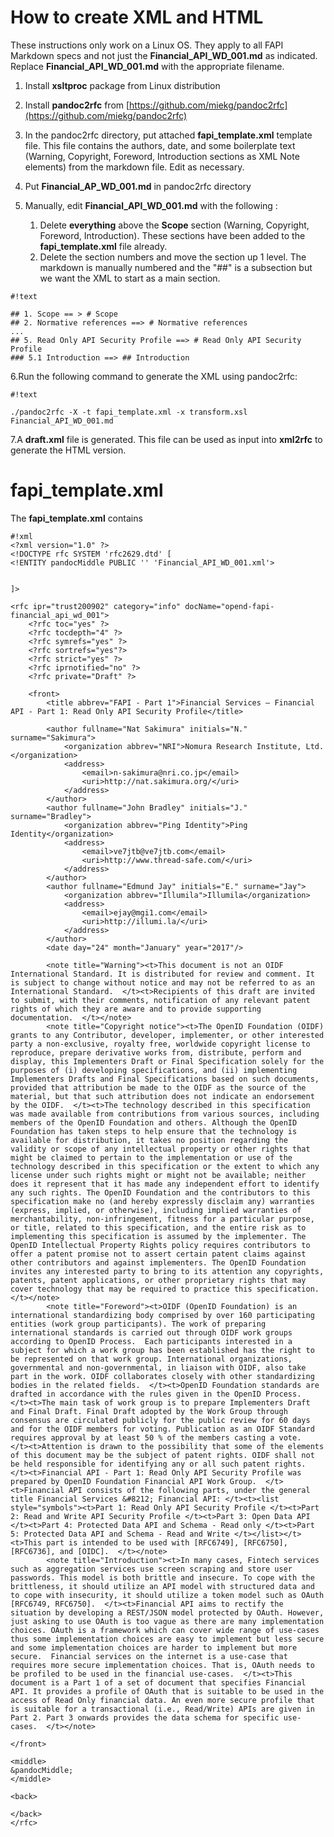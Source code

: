 # How to create XML and HTML #
These instructions only work on a Linux OS.
They apply to all FAPI Markdown specs and not just the **Financial\_API\_WD\_001.md** as indicated. Replace **Financial\_API\_WD\_001.md** with the appropriate filename.


1. Install **xsltproc** package from Linux distribution

2. Install **pandoc2rfc** from [https://github.com/miekg/pandoc2rfc](https://github.com/miekg/pandoc2rfc)

3. In the pandoc2rfc directory, put attached **fapi_template.xml** template file. This file contains the authors, date, and some boilerplate text (Warning, Copyright, Foreword, Introduction sections as XML Note elements) from the markdown file. Edit as necessary.

4. Put **Financial_AP\_WD\_001.md** in pandoc2rfc directory

5. Manually, edit **Financial\_API\_WD_001.md** with the following :
	1. Delete **everything** above the **Scope** section (Warning, Copyright, Foreword, Introduction). These sections have been added to the **fapi\_template.xml** file already.
	2. Delete the section numbers and move the section up 1 level.  The markdown is manually numbered and the "##" is a subsection but we want the XML to start as a main section.

```
#!text

## 1. Scope == > # Scope
## 2. Normative references ==> # Normative references
...
## 5. Read Only API Security Profile ==> # Read Only API Security Profile
### 5.1 Introduction ==> ## Introduction
```
6.Run the following command to generate the XML using pandoc2rfc:

```
#!text

./pandoc2rfc -X -t fapi_template.xml -x transform.xsl Financial_API_WD_001.md
```
7.A **draft.xml** file is generated. This file can be used as input into **xml2rfc** to generate the HTML version.



# fapi_template.xml #
The **fapi_template.xml** contains
```
#!xml
<?xml version="1.0" ?>
<!DOCTYPE rfc SYSTEM 'rfc2629.dtd' [
<!ENTITY pandocMiddle PUBLIC '' 'Financial_API_WD_001.xml'>


]>

<rfc ipr="trust200902" category="info" docName="opend-fapi-financial_api_wd_001">
    <?rfc toc="yes" ?>
    <?rfc tocdepth="4" ?>
    <?rfc symrefs="yes" ?>
    <?rfc sortrefs="yes"?>
    <?rfc strict="yes" ?>
    <?rfc iprnotified="no" ?>
    <?rfc private="Draft" ?>

    <front>
        <title abbrev="FAPI - Part 1">Financial Services – Financial API - Part 1: Read Only API Security Profile</title>

        <author fullname="Nat Sakimura" initials="N." surname="Sakimura">
            <organization abbrev="NRI">Nomura Research Institute, Ltd.</organization>
            <address>
                <email>n-sakimura@nri.co.jp</email>
                <uri>http://nat.sakimura.org/</uri>
            </address>
        </author>
        <author fullname="John Bradley" initials="J." surname="Bradley">
            <organization abbrev="Ping Identity">Ping Identity</organization>
            <address>
                <email>ve7jtb@ve7jtb.com</email>
                <uri>http://www.thread-safe.com/</uri>
            </address>
        </author>
        <author fullname="Edmund Jay" initials="E." surname="Jay">
            <organization abbrev="Illumila">Illumila</organization>
            <address>
                <email>ejay@mgi1.com</email>
                <uri>http://illumi.la/</uri>
            </address>
        </author>
        <date day="24" month="January" year="2017"/>

        <note title="Warning"><t>This document is not an OIDF International Standard. It is distributed for review and comment. It is subject to change without notice and may not be referred to as an International Standard.  </t><t>Recipients of this draft are invited to submit, with their comments, notification of any relevant patent rights of which they are aware and to provide supporting documentation.  </t></note>
        <note title="Copyright notice"><t>The OpenID Foundation (OIDF) grants to any Contributor, developer, implementer, or other interested party a non-exclusive, royalty free, worldwide copyright license to reproduce, prepare derivative works from, distribute, perform and display, this Implementers Draft or Final Specification solely for the purposes of (i) developing specifications, and (ii) implementing Implementers Drafts and Final Specifications based on such documents, provided that attribution be made to the OIDF as the source of the material, but that such attribution does not indicate an endorsement by the OIDF.  </t><t>The technology described in this specification was made available from contributions from various sources, including members of the OpenID Foundation and others. Although the OpenID Foundation has taken steps to help ensure that the technology is available for distribution, it takes no position regarding the validity or scope of any intellectual property or other rights that might be claimed to pertain to the implementation or use of the technology described in this specification or the extent to which any license under such rights might or might not be available; neither does it represent that it has made any independent effort to identify any such rights. The OpenID Foundation and the contributors to this specification make no (and hereby expressly disclaim any) warranties (express, implied, or otherwise), including implied warranties of merchantability, non-infringement, fitness for a particular purpose, or title, related to this specification, and the entire risk as to implementing this specification is assumed by the implementer. The OpenID Intellectual Property Rights policy requires contributors to offer a patent promise not to assert certain patent claims against other contributors and against implementers. The OpenID Foundation invites any interested party to bring to its attention any copyrights, patents, patent applications, or other proprietary rights that may cover technology that may be required to practice this specification.  </t></note>
        <note title="Foreword"><t>OIDF (OpenID Foundation) is an international standardizing body comprised by over 160 participating entities (work group participants). The work of preparing international standards is carried out through OIDF work groups according to OpenID Process.  Each participants interested in a subject for which a work group has been established has the right to be represented on that work group. International organizations, governmental and non-governmental, in liaison with OIDF, also take part in the work. OIDF collaborates closely with other standardizing bodies in the related fields.  </t><t>OpenID Foundation standards are drafted in accordance with the rules given in the OpenID Process.  </t><t>The main task of work group is to prepare Implementers Draft and Final Draft. Final Draft adopted by the Work Group through consensus are circulated publicly for the public review for 60 days and for the OIDF members for voting. Publication as an OIDF Standard requires approval by at least 50 % of the members casting a vote.  </t><t>Attention is drawn to the possibility that some of the elements of this document may be the subject of patent rights. OIDF shall not be held responsible for identifying any or all such patent rights.  </t><t>Financial API - Part 1: Read Only API Security Profile was prepared by OpenID Foundation Financial API Work Group.  </t><t>Financial API consists of the following parts, under the general title Financial Services &#8212; Financial API: </t><t><list style="symbols"><t>Part 1: Read Only API Security Profile </t><t>Part 2: Read and Write API Security Profile </t><t>Part 3: Open Data API </t><t>Part 4: Protected Data API and Schema - Read only </t><t>Part 5: Protected Data API and Schema - Read and Write </t></list></t><t>This part is intended to be used with [RFC6749], [RFC6750], [RFC6736], and [OIDC].  </t></note>
        <note title="Introduction"><t>In many cases, Fintech services such as aggregation services use screen scraping and store user passwords. This model is both brittle and insecure. To cope with the brittleness, it should utilize an API model with structured data and to cope with insecurity, it should utilize a token model such as OAuth [RFC6749, RFC6750].  </t><t>Financial API aims to rectify the situation by developing a REST/JSON model protected by OAuth. However, just asking to use OAuth is too vague as there are many implementation choices. OAuth is a framework which can cover wide range of use-cases thus some implementation choices are easy to implement but less secure and some implementation choices are harder to implement but more secure.  Financial services on the internet is a use-case that requires more secure implementation choices. That is, OAuth needs to be profiled to be used in the financial use-cases.  </t><t>This document is a Part 1 of a set of document that specifies Financial API. It provides a profile of OAuth that is suitable to be used in the access of Read Only financial data. An even more secure profile that is suitable for a transactional (i.e., Read/Write) APIs are given in Part 2. Part 3 onwards provides the data schema for specific use-cases.  </t></note>

</front>

<middle>
&pandocMiddle;
</middle>

<back>

</back>
</rfc>


```
